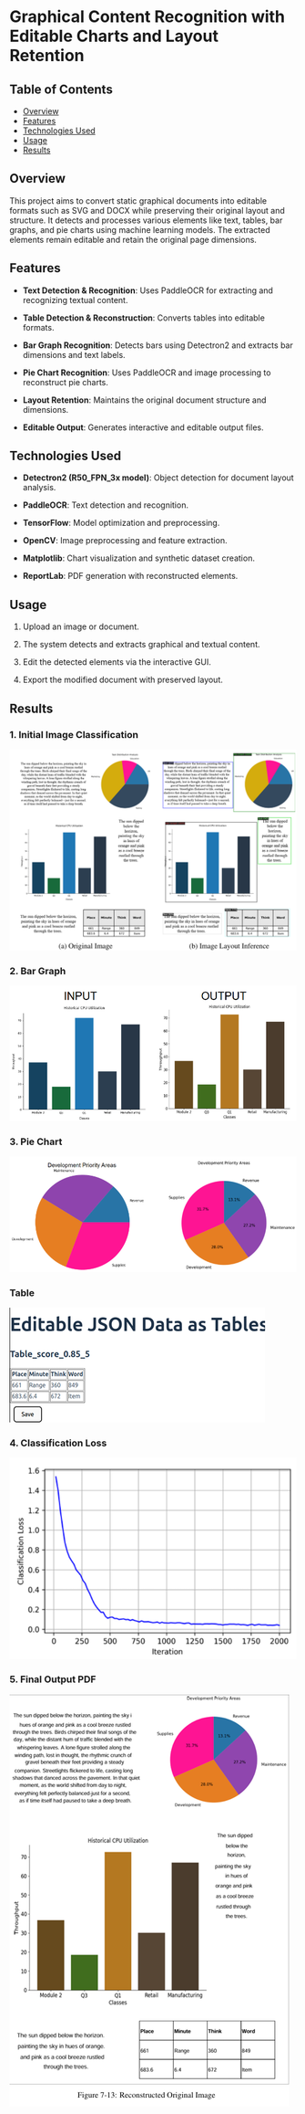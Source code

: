 # Graphical Content Recognition with Editable Charts and Layout Retention
## Table of Contents

- [Overview](#overview)
- [Features](#features)
- [Technologies Used](#technologies-used)
- [Usage](#usage)
- [Results](#results)
  
## Overview

This project aims to convert static graphical documents into editable formats such as SVG and DOCX while preserving their original layout and structure. It detects and processes various elements like text, tables, bar graphs, and pie charts using machine learning models. The extracted elements remain editable and retain the original page dimensions.

## Features

-   **Text Detection & Recognition**: Uses PaddleOCR for extracting and recognizing textual content.
    
-   **Table Detection & Reconstruction**: Converts tables into editable formats.
    
-   **Bar Graph Recognition**: Detects bars using Detectron2 and extracts bar dimensions and text labels.
    
-   **Pie Chart Recognition**: Uses PaddleOCR and image processing to reconstruct pie charts.
    
-   **Layout Retention**: Maintains the original document structure and dimensions.
    
-   **Editable Output**: Generates interactive and editable output files.
    

## Technologies Used

-   **Detectron2 (R50_FPN_3x model)**: Object detection for document layout analysis.
    
-   **PaddleOCR**: Text detection and recognition.
    
-   **TensorFlow**: Model optimization and preprocessing.
    
-   **OpenCV**: Image preprocessing and feature extraction.
    
-   **Matplotlib**: Chart visualization and synthetic dataset creation.
    
-   **ReportLab**: PDF generation with reconstructed elements.
    




## Usage

1.  Upload an image or document.
    
2.  The system detects and extracts graphical and textual content.
    
3.  Edit the detected elements via the interactive GUI.
    
4.  Export the modified document with preserved layout.

## Results

### 1. Initial Image Classification<br>
![Mobile Screenshot](https://github.com/Sangameeee/Graphical-Content-Recognition-with-Editable-Charts-and-Layout-Retention/blob/main/images/intial%20image.png?raw=true)
### 2. Bar Graph
![Mobile Screenshot](https://github.com/Sangameeee/Graphical-Content-Recognition-with-Editable-Charts-and-Layout-Retention/blob/main/images/bar_graph.png?raw=true)
### 3. Pie Chart 
![Mobile Screenshot](https://github.com/Sangameeee/Graphical-Content-Recognition-with-Editable-Charts-and-Layout-Retention/blob/main/images/pie_chart.png?raw=true)
### Table 
![Mobile Screenshot](https://github.com/Sangameeee/Graphical-Content-Recognition-with-Editable-Charts-and-Layout-Retention/blob/main/images/table_image.png?raw=true)
### 4. Classification Loss 
![Mobile Screenshot](https://github.com/Sangameeee/Graphical-Content-Recognition-with-Editable-Charts-and-Layout-Retention/blob/main/images/classi_loss.png?raw=true)
### 5. Final Output PDF
![Mobile Screenshot](https://github.com/Sangameeee/Graphical-Content-Recognition-with-Editable-Charts-and-Layout-Retention/blob/main/images/final_image.png?raw=true)
